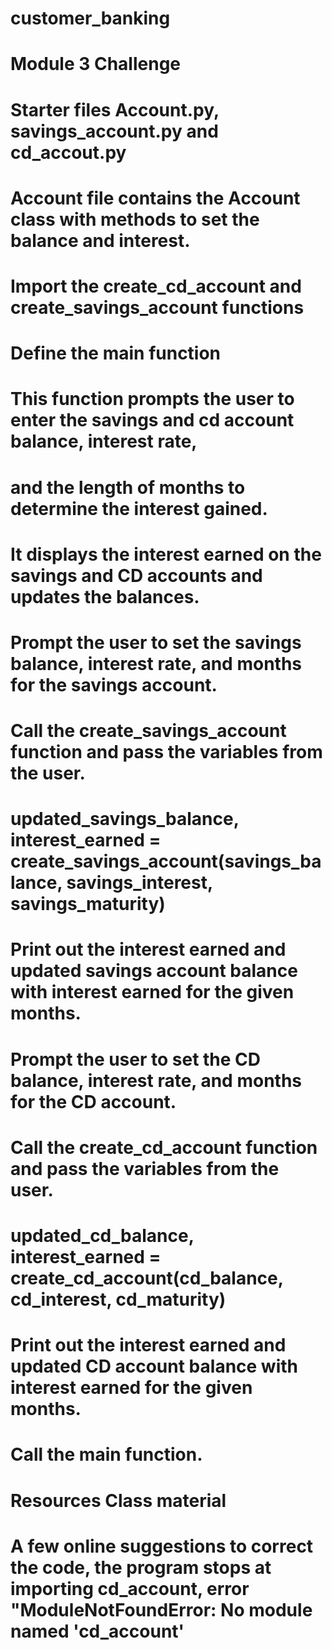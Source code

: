 # customer_banking
# Module 3 Challenge
# Starter files Account.py, savings_account.py and cd_accout.py
# Account file contains the Account class with methods to set the balance and interest.
# Import the create_cd_account and create_savings_account functions
# Define the main function
#   This function prompts the user to enter the savings and cd account balance, interest rate,
#   and the length of months to determine the interest gained.
#   It displays the interest earned on the savings and CD accounts and updates the balances.
# Prompt the user to set the savings balance, interest rate, and months for the savings account.
# Call the create_savings_account function and pass the variables from the user.
#   updated_savings_balance, interest_earned = create_savings_account(savings_balance, savings_interest, savings_maturity)
# Print out the interest earned and updated savings account balance with interest earned for the given months.
# Prompt the user to set the CD balance, interest rate, and months for the CD account.
# Call the create_cd_account function and pass the variables from the user.
# updated_cd_balance, interest_earned = create_cd_account(cd_balance, cd_interest, cd_maturity)
# Print out the interest earned and updated CD account balance with interest earned for the given months.
# Call the main function.
#
# Resources Class material
# A few online suggestions to correct the code, the program stops at importing cd_account, error "ModuleNotFoundError: No module named 'cd_account'
#


